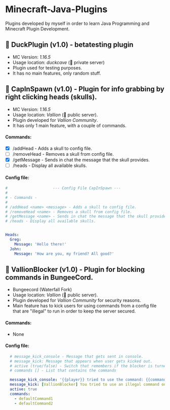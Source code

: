 # Minecraft-Java-Plugins
Plugins developed by myself in order to learn Java Programming and Minecraft Plugin Development.

## 🔧 DuckPlugin (v1.0) - betatesting plugin
  - MC Version: *1.16.5*
  - Usage location: *duckcave* (🔐 private server)
  - Plugin used for testing purposes.
  - It has no main features, only random stuff.

## 👹 CapInSpawn (v1.0) - Plugin for info grabbing by right clicking heads (skulls).
  - MC Version: *1.16.5*
  - Usage location: *Vallion* (📢 public server).
  - Plugin developed for *Vallion Community*.
  - It has only 1 main feature, with a couple of commands.
#### Commands:

  - [x] /addHead <name> <message> - Adds a skull to config file.
  - [ ] /removeHead <name> - Removes a skull from config file.
  - [x] /getMessage <name> - Sends in chat the message that the skull provides.
  - [ ] /heads - Display all available skulls.
  
#### Config file:
  ```yml
#                    --- Config File CapInSpawn ---
# 
# - Commands -
# 
# /addHead <name> <message> - Adds a skull to config file.
# /removeHead <name> - Removes a skull from config file.
# /getMessage <name> - Sends in chat the message that the skull provides.
# /heads - Display all available skulls.


Heads:
    Greg:
      Message: 'Hello there!'
    John:
      Message: 'How are you, my friend? All good?'

  ```


## 📛 VallionBlocker (v1.0) - Plugin for blocking commands in BungeeCord.
  - Bungeecord (Waterfall Fork)
  - Usage location: *Vallion* (📢 public server).
  - Plugin developed for *Vallion Community* for security reasons.
  - Main feature has to kick users for using commands from a config file that are "illegal" to run in order to keep the server secured.
  
#### Commands:
  - None

#### Config file:
  ```yml
    # message_kick_console - Message that gets sent in console.
    # message_kick: Message that appears when user gets kicked out.
    # active (true/false) - Switch that remembers if the blocker is turned off or on, more precisely, if it's turned on users will get kicked for using the commands from list.
    # commands [] - List that contains the commands
  
    message_kick_console: '{{player}} tried to use the command: {{command}}. Unfortunetly, she/he got stopped, haha idiot.'
    message_kick: [VallionBlocker] You tried to use an illegal command on this server.
    active: true
    commands:
      - defaultCommand1
      - defaultCommand2
  ```

                   

